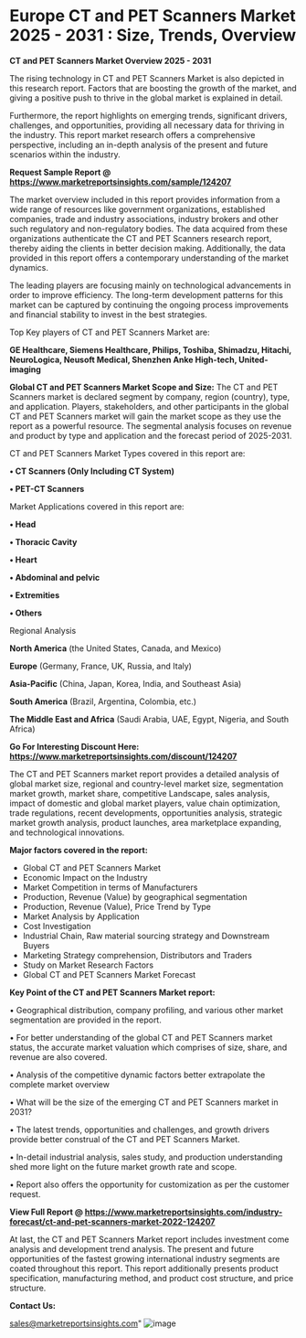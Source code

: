 # Europe CT and PET Scanners Market 2025 - 2031 : Size, Trends, Overview

<Strong> CT and PET Scanners Market Overview 2025 - 2031</strong>

The rising technology in CT and PET Scanners Market is also depicted in this research report. Factors that are boosting the growth of the market, and giving a positive push to thrive in the global market is explained in detail.

Furthermore, the report highlights on emerging trends, significant drivers, challenges, and opportunities, providing all necessary data for thriving in the industry. This report market research offers a comprehensive perspective, including an in-depth analysis of the present and future scenarios within the industry.

<strong>Request Sample Report @ <a href=https://www.marketreportsinsights.com/sample/124207>https://www.marketreportsinsights.com/sample/124207</a></strong>

The market overview included in this report provides information from a wide range of resources like government organizations, established companies, trade and industry associations, industry brokers and other such regulatory and non-regulatory bodies. The data acquired from these organizations authenticate the CT and PET Scanners research report, thereby aiding the clients in better decision making. Additionally, the data provided in this report offers a contemporary understanding of the market dynamics.

The leading players are focusing mainly on technological advancements in order to improve efficiency. The long-term development patterns for this market can be captured by continuing the ongoing process improvements and financial stability to invest in the best strategies.

Top Key players of CT and PET Scanners Market are:

<strong>GE Healthcare, Siemens Healthcare, Philips, Toshiba, Shimadzu, Hitachi, NeuroLogica, Neusoft Medical, Shenzhen Anke High-tech, United-imaging</strong>

<strong><b>Global CT and PET Scanners Market Scope and Size:</b></strong>
The CT and PET Scanners market is declared segment by company, region (country), type, and application. Players, stakeholders, and other participants in the global CT and PET Scanners market will gain the market scope as they use the report as a powerful resource. The segmental analysis focuses on revenue and product by type and application and the forecast period of 2025-2031.

CT and PET Scanners Market Types covered in this report are:

<strong>• CT Scanners (Only Including CT System)

• PET-CT Scanners</strong>

Market Applications covered in this report are:

<strong>• Head

• Thoracic Cavity

• Heart

• Abdominal and pelvic

• Extremities

• Others</strong> 

Regional Analysis

<strong>North America</strong> (the United States, Canada, and Mexico)

<strong>Europe</strong> (Germany, France, UK, Russia, and Italy)

<strong>Asia-Pacific</strong> (China, Japan, Korea, India, and Southeast Asia)

<strong>South America</strong> (Brazil, Argentina, Colombia, etc.)

<strong>The Middle East and Africa</strong> (Saudi Arabia, UAE, Egypt, Nigeria, and South Africa)

<strong>Go For Interesting Discount Here: <a href=https://www.marketreportsinsights.com/discount/124207>https://www.marketreportsinsights.com/discount/124207</a></strong>

The CT and PET Scanners market report provides a detailed analysis of global market size, regional and country-level market size, segmentation market growth, market share, competitive Landscape, sales analysis, impact of domestic and global market players, value chain optimization, trade regulations, recent developments, opportunities analysis, strategic market growth analysis, product launches, area marketplace expanding, and technological innovations.

<strong><b>Major factors covered in the report:</b></strong>
<ul>
  <li>Global CT and PET Scanners Market </li>
  <li>Economic Impact on the Industry</li>
  <li>Market Competition in terms of Manufacturers</li>
  <li>Production, Revenue (Value) by geographical segmentation</li>
  <li>Production, Revenue (Value), Price Trend by Type</li>
  <li>Market Analysis by Application</li>
  <li>Cost Investigation</li>
  <li>Industrial Chain, Raw material sourcing strategy and Downstream Buyers</li>
  <li>Marketing Strategy comprehension, Distributors and Traders</li>
  <li>Study on Market Research Factors</li>
  <li>Global CT and PET Scanners Market Forecast</li>
</ul>

<strong><b>Key Point of the CT and PET Scanners Market report:</b></strong>

• Geographical distribution, company profiling, and various other market segmentation are provided in the report.

• For better understanding of the global CT and PET Scanners market status, the accurate market valuation which comprises of size, share, and revenue are also covered.

• Analysis of the competitive dynamic factors better extrapolate the complete market overview

• What will be the size of the emerging CT and PET Scanners market in 2031?

• The latest trends, opportunities and challenges, and growth drivers provide better construal of the CT and PET Scanners Market.

• In-detail industrial analysis, sales study, and production understanding shed more light on the future market growth rate and scope.

• Report also offers the opportunity for customization as per the customer request.

<strong><b>View Full Report @ <a href=https://www.marketreportsinsights.com/industry-forecast/ct-and-pet-scanners-market-2022-124207>https://www.marketreportsinsights.com/industry-forecast/ct-and-pet-scanners-market-2022-124207</a></b></strong>


At last, the CT and PET Scanners Market report includes investment come analysis and development trend analysis. The present and future opportunities of the fastest growing international industry segments are coated throughout this report. This report additionally presents product specification, manufacturing method, and product cost structure, and price structure.

<strong>Contact Us:</strong>

sales@marketreportsinsights.com"
![image](https://github.com/user-attachments/assets/03c4f376-ec32-4c03-b2a9-8d3213033676)
